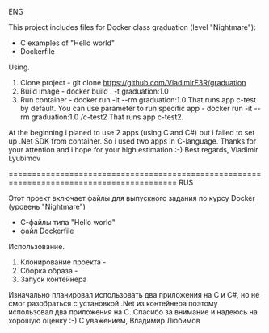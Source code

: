 ENG

This project includes files for Docker class graduation (level "Nightmare"):
- C examples of "Hello world"
- Dockerfile
 
Using.
1. Clone project - git clone https://github.com/VladimirF3R/graduation
2. Build image - docker build . -t graduation:1.0
3. Run container - docker run -it --rm graduation:1.0
   That runs app c-test by default. 
   You can use parameter to run specific app - docker run -it --rm graduation:1.0 /c-test2 
   That runs app c-test2.

At the beginning i planed to use 2 apps (using C and C#) but i failed to set up .Net SDK from container. So i used two apps in C-language. 
Thanks for your attention and i hope for your high estimation :-)
Best regards, Vladimir Lyubimov

==========================================================================================
RUS

Этот проект включает файлы для выпускного задания по курсу Docker (уровень "Nightmare")
- C-файлы типа "Hello world"
- файл Dockerfile

Использование.
1. Клонирование проекта -
2. Сборка образа - 
3. Запуск контейнера

Изначально планировал использовать два приложения на C и C#, но не смог разобраться с установкой .Net из контейнера 
поэтому использовал два приложения на C. Спасибо за внимание и надеюсь на хорошую оценку :-)
С уважением, Владимир Любимов



